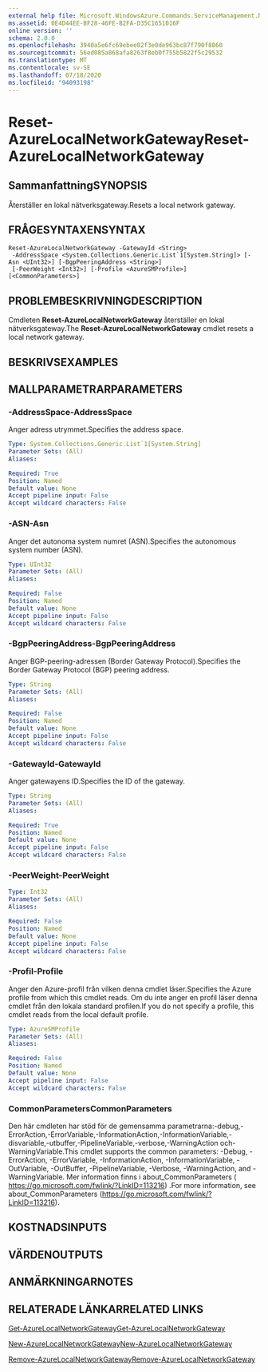 ```yaml
---
external help file: Microsoft.WindowsAzure.Commands.ServiceManagement.Network.dll-Help.xml
ms.assetid: 0E4D44EE-BF28-46FE-B2FA-D35C1651016F
online version: ''
schema: 2.0.0
ms.openlocfilehash: 3940a5e6fc69ebee02f3e0de963bc87f790f8860
ms.sourcegitcommit: 56ed085a868afa8263f8eb0f755b5822f5c29532
ms.translationtype: MT
ms.contentlocale: sv-SE
ms.lasthandoff: 07/18/2020
ms.locfileid: "94093198"
---
```

# <span data-ttu-id="e7f2b-101">Reset-AzureLocalNetworkGateway</span><span class="sxs-lookup"><span data-stu-id="e7f2b-101">Reset-AzureLocalNetworkGateway</span></span>

## <span data-ttu-id="e7f2b-102">Sammanfattning</span><span class="sxs-lookup"><span data-stu-id="e7f2b-102">SYNOPSIS</span></span>
<span data-ttu-id="e7f2b-103">Återställer en lokal nätverksgateway.</span><span class="sxs-lookup"><span data-stu-id="e7f2b-103">Resets a local network gateway.</span></span>

## <span data-ttu-id="e7f2b-104">FRÅGESYNTAXEN</span><span class="sxs-lookup"><span data-stu-id="e7f2b-104">SYNTAX</span></span>

```
Reset-AzureLocalNetworkGateway -GatewayId <String>
 -AddressSpace <System.Collections.Generic.List`1[System.String]> [-Asn <UInt32>] [-BgpPeeringAddress <String>]
 [-PeerWeight <Int32>] [-Profile <AzureSMProfile>] [<CommonParameters>]
```

## <span data-ttu-id="e7f2b-105">PROBLEMBESKRIVNING</span><span class="sxs-lookup"><span data-stu-id="e7f2b-105">DESCRIPTION</span></span>
<span data-ttu-id="e7f2b-106">Cmdleten **Reset-AzureLocalNetworkGateway** återställer en lokal nätverksgateway.</span><span class="sxs-lookup"><span data-stu-id="e7f2b-106">The **Reset-AzureLocalNetworkGateway** cmdlet resets a local network gateway.</span></span>

## <span data-ttu-id="e7f2b-107">BESKRIVS</span><span class="sxs-lookup"><span data-stu-id="e7f2b-107">EXAMPLES</span></span>

## <span data-ttu-id="e7f2b-108">MALLPARAMETRAR</span><span class="sxs-lookup"><span data-stu-id="e7f2b-108">PARAMETERS</span></span>

### <span data-ttu-id="e7f2b-109">-AddressSpace</span><span class="sxs-lookup"><span data-stu-id="e7f2b-109">-AddressSpace</span></span>
<span data-ttu-id="e7f2b-110">Anger adress utrymmet.</span><span class="sxs-lookup"><span data-stu-id="e7f2b-110">Specifies the address space.</span></span>

```yaml
Type: System.Collections.Generic.List`1[System.String]
Parameter Sets: (All)
Aliases: 

Required: True
Position: Named
Default value: None
Accept pipeline input: False
Accept wildcard characters: False
```

### <span data-ttu-id="e7f2b-111">-ASN</span><span class="sxs-lookup"><span data-stu-id="e7f2b-111">-Asn</span></span>
<span data-ttu-id="e7f2b-112">Anger det autonoma system numret (ASN).</span><span class="sxs-lookup"><span data-stu-id="e7f2b-112">Specifies the autonomous system number (ASN).</span></span>

```yaml
Type: UInt32
Parameter Sets: (All)
Aliases: 

Required: False
Position: Named
Default value: None
Accept pipeline input: False
Accept wildcard characters: False
```

### <span data-ttu-id="e7f2b-113">-BgpPeeringAddress</span><span class="sxs-lookup"><span data-stu-id="e7f2b-113">-BgpPeeringAddress</span></span>
<span data-ttu-id="e7f2b-114">Anger BGP-peering-adressen (Border Gateway Protocol).</span><span class="sxs-lookup"><span data-stu-id="e7f2b-114">Specifies the Border Gateway Protocol (BGP) peering address.</span></span>

```yaml
Type: String
Parameter Sets: (All)
Aliases: 

Required: False
Position: Named
Default value: None
Accept pipeline input: False
Accept wildcard characters: False
```

### <span data-ttu-id="e7f2b-115">-GatewayId</span><span class="sxs-lookup"><span data-stu-id="e7f2b-115">-GatewayId</span></span>
<span data-ttu-id="e7f2b-116">Anger gatewayens ID.</span><span class="sxs-lookup"><span data-stu-id="e7f2b-116">Specifies the ID of the gateway.</span></span>

```yaml
Type: String
Parameter Sets: (All)
Aliases: 

Required: True
Position: Named
Default value: None
Accept pipeline input: False
Accept wildcard characters: False
```

### <span data-ttu-id="e7f2b-117">-PeerWeight</span><span class="sxs-lookup"><span data-stu-id="e7f2b-117">-PeerWeight</span></span>
```yaml
Type: Int32
Parameter Sets: (All)
Aliases: 

Required: False
Position: Named
Default value: None
Accept pipeline input: False
Accept wildcard characters: False
```

### <span data-ttu-id="e7f2b-118">-Profil</span><span class="sxs-lookup"><span data-stu-id="e7f2b-118">-Profile</span></span>
<span data-ttu-id="e7f2b-119">Anger den Azure-profil från vilken denna cmdlet läser.</span><span class="sxs-lookup"><span data-stu-id="e7f2b-119">Specifies the Azure profile from which this cmdlet reads.</span></span> <span data-ttu-id="e7f2b-120">Om du inte anger en profil läser denna cmdlet från den lokala standard profilen.</span><span class="sxs-lookup"><span data-stu-id="e7f2b-120">If you do not specify a profile, this cmdlet reads from the local default profile.</span></span>

```yaml
Type: AzureSMProfile
Parameter Sets: (All)
Aliases: 

Required: False
Position: Named
Default value: None
Accept pipeline input: False
Accept wildcard characters: False
```

### <span data-ttu-id="e7f2b-121">CommonParameters</span><span class="sxs-lookup"><span data-stu-id="e7f2b-121">CommonParameters</span></span>
<span data-ttu-id="e7f2b-122">Den här cmdleten har stöd för de gemensamma parametrarna:-debug,-ErrorAction,-ErrorVariable,-InformationAction,-InformationVariable,-disvariable,-utbuffer,-PipelineVariable,-verbose,-WarningAction och-WarningVariable.</span><span class="sxs-lookup"><span data-stu-id="e7f2b-122">This cmdlet supports the common parameters: -Debug, -ErrorAction, -ErrorVariable, -InformationAction, -InformationVariable, -OutVariable, -OutBuffer, -PipelineVariable, -Verbose, -WarningAction, and -WarningVariable.</span></span> <span data-ttu-id="e7f2b-123">Mer information finns i about_CommonParameters ( https://go.microsoft.com/fwlink/?LinkID=113216) .</span><span class="sxs-lookup"><span data-stu-id="e7f2b-123">For more information, see about_CommonParameters (https://go.microsoft.com/fwlink/?LinkID=113216).</span></span>

## <span data-ttu-id="e7f2b-124">KOSTNADS</span><span class="sxs-lookup"><span data-stu-id="e7f2b-124">INPUTS</span></span>

## <span data-ttu-id="e7f2b-125">VÄRDEN</span><span class="sxs-lookup"><span data-stu-id="e7f2b-125">OUTPUTS</span></span>

## <span data-ttu-id="e7f2b-126">ANMÄRKNINGAR</span><span class="sxs-lookup"><span data-stu-id="e7f2b-126">NOTES</span></span>

## <span data-ttu-id="e7f2b-127">RELATERADE LÄNKAR</span><span class="sxs-lookup"><span data-stu-id="e7f2b-127">RELATED LINKS</span></span>

[<span data-ttu-id="e7f2b-128">Get-AzureLocalNetworkGateway</span><span class="sxs-lookup"><span data-stu-id="e7f2b-128">Get-AzureLocalNetworkGateway</span></span>](./Get-AzureLocalNetworkGateway.md)

[<span data-ttu-id="e7f2b-129">New-AzureLocalNetworkGateway</span><span class="sxs-lookup"><span data-stu-id="e7f2b-129">New-AzureLocalNetworkGateway</span></span>](./New-AzureLocalNetworkGateway.md)

[<span data-ttu-id="e7f2b-130">Remove-AzureLocalNetworkGateway</span><span class="sxs-lookup"><span data-stu-id="e7f2b-130">Remove-AzureLocalNetworkGateway</span></span>](./Remove-AzureLocalNetworkGateway.md)


